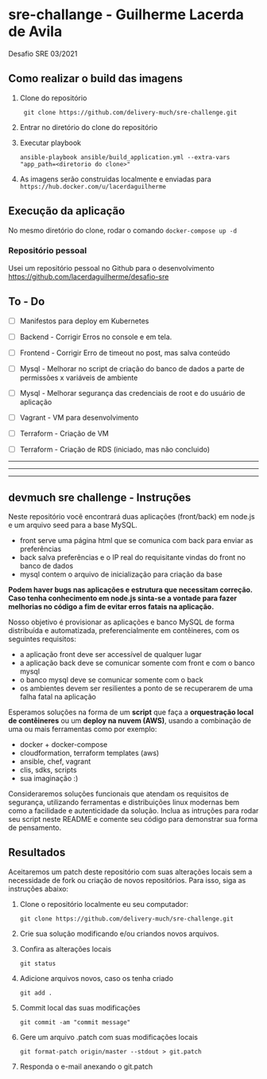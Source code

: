 # sre-challange - Guilherme Lacerda de Avila
Desafio SRE 03/2021

## Como realizar o build das imagens

1. Clone do repositório

        git clone https://github.com/delivery-much/sre-challenge.git
2. Entrar no diretório do clone do repositório
3. Executar playbook

	`ansible-playbook ansible/build_application.yml --extra-vars "app_path=<diretorio do clone>"`

4.  As imagens serão construidas localmente e enviadas para `https://hub.docker.com/u/lacerdaguilherme `

## Execução da aplicação
No mesmo diretório do clone, rodar o comando
		  `docker-compose up -d`

### Repositório pessoal
Usei um repositório pessoal no Github para o desenvolvimento
            https://github.com/lacerdaguilherme/desafio-sre

## To - Do
- [ ] Manifestos para deploy em Kubernetes
- [ ] Backend - Corrigir Erros no console e em tela. 
- [ ] Frontend - Corrigir Erro de timeout no post, mas salva conteúdo
- [ ] Mysql - Melhorar no script de criação do banco de dados a parte de permissões x variáveis de ambiente
- [ ] Mysql - Melhorar segurança das credenciais de root e do usuário de aplicação
- [ ] Vagrant - VM para desenvolvimento
- [ ] Terraform - Criação de VM
- [ ] Terraform - Criação de RDS (iniciado, mas não concluido)



------------
------------
------------

## devmuch sre challenge - Instruções

Neste repositório você encontrará duas aplicações (front/back) em node.js e um arquivo seed para a base MySQL.
- front serve uma página html que se comunica com back para enviar as preferências
- back salva preferências e o IP real do requisitante vindas do front no banco de dados
- mysql contem o arquivo de inicialização para criação da base

**Podem haver bugs nas aplicações e estrutura que necessitam correção. Caso tenha conhecimento em node.js sinta-se a vontade para fazer melhorias no código a fim de evitar erros fatais na aplicação.**

Nosso objetivo é provisionar as aplicações e banco MySQL de forma distribuída e automatizada, preferencialmente em contêineres, com os seguintes requisitos:
- a aplicação front deve ser accessível de qualquer lugar
- a aplicação back deve se comunicar somente com front e com o banco mysql
- o banco mysql deve se comunicar somente com o back
- os ambientes devem ser resilientes a ponto de se recuperarem de uma falha fatal na aplicação

Esperamos soluções na forma de um **script** que faça a **orquestração local de contêineres** ou um **deploy na nuvem (AWS)**, usando a combinação de uma ou mais ferramentas como por exemplo:
- docker + docker-compose
- cloudformation, terraform templates (aws)
- ansible, chef, vagrant
- clis, sdks, scripts
- sua imaginação :)

Consideraremos soluções funcionais que atendam os requisitos de segurança, utilizando ferramentas e distribuições linux modernas bem como a facilidade e autenticidade da solução. Inclua as intruções para rodar seu script neste README e comente seu código para demonstrar sua forma de pensamento.

## Resultados
Aceitaremos um patch deste repositório com suas alterações locais sem a necessidade de fork ou criação de novos repositórios. Para isso, siga as instruções abaixo:

1. Clone o repositório localmente eu seu computador:

    `git clone https://github.com/delivery-much/sre-challenge.git`
    
2. Crie sua solução modificando e/ou criandos novos arquivos.

3. Confira as alterações locais

    `git status`

4. Adicione arquivos novos, caso os tenha criado

    `git add .`

5. Commit local das suas modificações

    `git commit -am "commit message"`
6. Gere um arquivo .patch com suas modificações locais

    `git format-patch origin/master --stdout > git.patch`

7. Responda o e-mail anexando o git.patch
